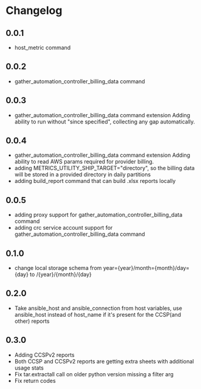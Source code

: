 # Changelog

## 0.0.1

- host_metric command

## 0.0.2

- gather_automation_controller_billing_data command

## 0.0.3

- gather_automation_controller_billing_data command extension
  Adding ability to run without "since specified", collecting any
  gap automatically.

## 0.0.4

- gather_automation_controller_billing_data command extension
  Adding ability to read AWS params required for provider billing.
- adding METRICS_UTILITY_SHIP_TARGET="directory", so the billing data
  will be stored in a provided directory in daily partitions
- adding build_report command that can build .xlsx reports locally

## 0.0.5

- adding proxy support for gather_automation_controller_billing_data command
- adding crc service account support for gather_automation_controller_billing_data command

## 0.1.0

- change local storage schema from year={year}/month={month}/day={day} to /{year}/{month}/{day}

## 0.2.0

- Take ansible_host and ansible_connection from host variables, use ansible_host instead
  of host_name if it's present for the CCSP(and other) reports

## 0.3.0

- Adding CCSPv2 reports
- Both CCSP and CCSPv2 reports are getting extra sheets with additional usage stats
- Fix tar.extractall call on older python version missing a filter arg
- Fix return codes
